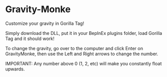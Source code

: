# Gravity-Monke
Customize your gravity in Gorilla Tag!

Simply download the DLL, put it in your BepInEx plugins folder, load Gorilla Tag and it should work!

To change the gravity, go over to the computer and click Enter on GravityMonke, then use the Left and Right arrows to change the number. 

IMPORTANT: Any number above 0 (1, 2, etc) will make you constantly float upwards.
